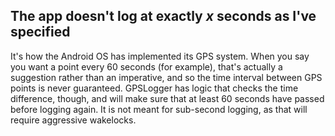 ## The app doesn't log at exactly *x* seconds as I've specified

It's how the Android OS has implemented its GPS system. When you say you want a point every 60 seconds (for example), that's actually a suggestion rather than an imperative, and so the time interval between GPS points is never guaranteed. GPSLogger has logic that checks the time difference, though, and will make sure that at least 60 seconds have passed before logging again.  It is not meant for sub-second logging, as that will require aggressive wakelocks.